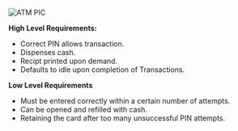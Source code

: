 ![ATM PIC](https://user-images.githubusercontent.com/87614111/154791990-0ab21d97-953e-46d7-85c7-b9466a2464de.jpg)


**High Level Requirements:**
* Correct PIN allows transaction.
* Dispenses cash.
* Recipt printed upon demand.
* Defaults to idle upon completion of Transactions.
 
 **Low Level Requirements**
 * Must be entered correctly within a certain number of attempts.
 * Can be opened and refilled with cash.
 * Retaining the card after too many unsuccessful PIN attempts.
 
